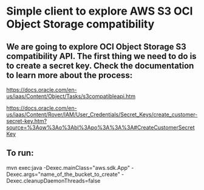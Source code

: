 # Simple client to explore AWS S3 OCI Object Storage compatibility

## We are going to explore OCI Object Storage S3 compatibility API. The first thing we need to do is to create a secret key. Check the documentation to learn more about the process:
https://docs.oracle.com/en-us/iaas/Content/Object/Tasks/s3compatibleapi.htm

https://docs.oracle.com/en-us/iaas/Content/Rover/IAM/User_Credentials/Secret_Keys/create_customer-secret-key.htm?source=%3Aow%3Ao%3Abl%3Apo%3A%3A%3A#CreateCustomerSecretKey



## To run:

mvn exec:java -Dexec.mainClass="aws.sdk.App" -Dexec.args="name_of_the_bucket_to_create" -Dexec.cleanupDaemonThreads=false
